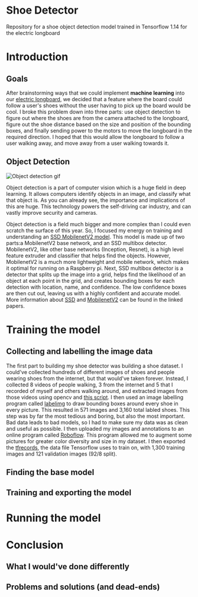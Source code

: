 # Shoe Detector
Repository for a shoe object detection model trained in Tensorflow 1.14 for the electric longboard

# Introduction
## Goals
After brainstorming ways that we could implement **machine learning** into our [electric longboard](https://github.com/mleblan67/Electric_longboard), we decided that a feature where the board could follow a user's shoes without the user having to pick up the board would be cool. I broke this problem down into three parts: use object detection to figure out where the shoes are from the camera attached to the longboard, figure out the shoe distance based on the size and position of the bounding boxes, and finally sending power to the motors to move the longboard in the required direction. I hoped that this would allow the longboard to follow a user walking away, and move away from a user walking towards it.
## Object Detection
![Object detection gif](https://ckhconsulting.com/wp-content/uploads/2020/11/object-detection.gif)

Object detection is a part of computer vision which is a huge field in deep learning. It allows computers identify objects in an image, and classify what that object is. As you can already see, the importance and implications of this are huge. This technology powers the self-driving car industry, and can vastly improve security and cameras.

Object detection is a field much bigger and more complex than I could even scratch the surface of this year. So, I focused my energy on training and understanding an [SSD MobilenetV2 model](http://download.tensorflow.org/models/object_detection/ssd_mobilenet_v2_coco_2018_03_29.tar.gz). This model is made up of two parts:a MobilenetV2 base network, and an SSD multibox detector. MobilenetV2, like other base networks (Inception, Resnet), is a high level feature extruder and classifier that helps find the objects. However, MobilenetV2 is a much more lightweight and mobile network, which makes it optimal for running on a Raspberry pi. Next, SSD multibox detector is a detector that splits up the image into a grid, helps find the likelihood of an object at each point in the grid, and creates bounding boxes for each detection with location, name, and confidence. The low confidence boxes are then cut out, leaving us with a highly confident and accurate model. More information about [SSD](https://arxiv.org/abs/1512.02325) and [MobilenetV2](https://arxiv.org/abs/1801.04381) can be found in the linked papers.

# Training the model
## Collecting and labelling the image data
The first part to building my shoe detector was building a shoe dataset. I could've collected hundreds of different images of shoes and people wearing shoes from the internet, but that would've taken forever. Instead, I collected 8 videos of people walking, 3 from the internet and 5 that I recorded of myself and others walking around, and extracted images from those videos using opencv and [this script](https://github.com/mleblan67/shoe_detector/blob/master/shoe_dataset/image_extractor.py). I then used an image labelling program called [labelimg](https://github.com/tzutalin/labelImg) to draw bounding boxes around every shoe in every picture. This resulted in 571 images and 3,160 total labled shoes. This step was by far the most tedious and boring, but also the most important. Bad data leads to bad models, so I had to make sure my data was as clean and useful as possible. I then uploaded my images and annotations to an online program called [Roboflow](https://roboflow.com/). This program allowed me to augment some pictures for greater color diversity and size in my dataset. I then exported the [tfrecords](https://github.com/mleblan67/shoe_detector/tree/master/tf1_model_trainer/tf_records), the data file Tensorflow uses to train on, with 1,300 training images and 121 validation images (92/8 split).
## Finding the base model

## Training and exporting the model

# Running the model
# Conclusion
## What I would've done differently
## Problems and solutions (and dead-ends)
